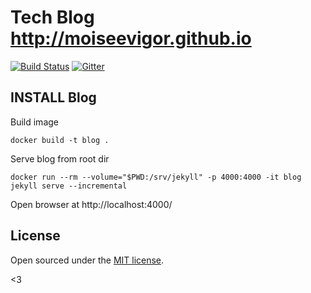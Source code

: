 # Tech Blog http://moiseevigor.github.io

[![Build Status](https://travis-ci.org/moiseevigor/moiseevigor.github.io.svg?branch=master)](https://travis-ci.org/moiseevigor/moiseevigor.github.io)  [![Gitter](https://badges.gitter.im/Join%20Chat.svg)](https://gitter.im/moiseevigor/moiseevigor.github.io?utm_source=badge&utm_medium=badge&utm_campaign=pr-badge)


## INSTALL Blog

Build image

```
docker build -t blog .
```

Serve blog from root dir

```
docker run --rm --volume="$PWD:/srv/jekyll" -p 4000:4000 -it blog jekyll serve --incremental
```

Open browser at http://localhost:4000/

## License

Open sourced under the [MIT license](LICENSE.md).

<3
